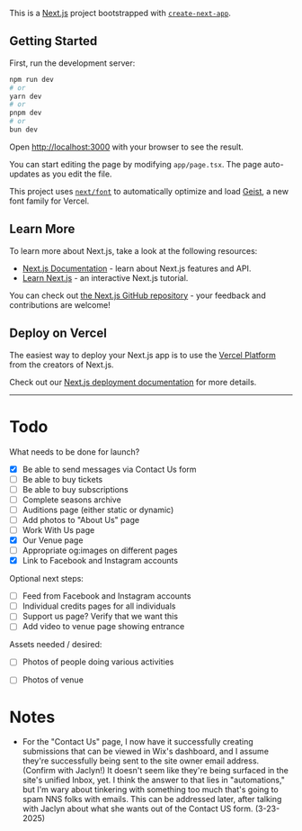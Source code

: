 This is a [Next.js](https://nextjs.org) project bootstrapped with [`create-next-app`](https://nextjs.org/docs/app/api-reference/cli/create-next-app).

## Getting Started

First, run the development server:

```bash
npm run dev
# or
yarn dev
# or
pnpm dev
# or
bun dev
```

Open [http://localhost:3000](http://localhost:3000) with your browser to see the result.

You can start editing the page by modifying `app/page.tsx`. The page auto-updates as you edit the file.

This project uses [`next/font`](https://nextjs.org/docs/app/building-your-application/optimizing/fonts) to automatically optimize and load [Geist](https://vercel.com/font), a new font family for Vercel.

## Learn More

To learn more about Next.js, take a look at the following resources:

- [Next.js Documentation](https://nextjs.org/docs) - learn about Next.js features and API.
- [Learn Next.js](https://nextjs.org/learn) - an interactive Next.js tutorial.

You can check out [the Next.js GitHub repository](https://github.com/vercel/next.js) - your feedback and contributions are welcome!

## Deploy on Vercel

The easiest way to deploy your Next.js app is to use the [Vercel Platform](https://vercel.com/new?utm_medium=default-template&filter=next.js&utm_source=create-next-app&utm_campaign=create-next-app-readme) from the creators of Next.js.

Check out our [Next.js deployment documentation](https://nextjs.org/docs/app/building-your-application/deploying) for more details.

---

# Todo

What needs to be done for launch?

- [x] Be able to send messages via Contact Us form
- [ ] Be able to buy tickets
- [ ] Be able to buy subscriptions
- [ ] Complete seasons archive
- [ ] Auditions page (either static or dynamic)
- [ ] Add photos to "About Us" page
- [ ] Work With Us page
- [x] Our Venue page
- [ ] Appropriate og:images on different pages
- [x] Link to Facebook and Instagram accounts

Optional next steps:

- [ ] Feed from Facebook and Instagram accounts
- [ ] Individual credits pages for all individuals
- [ ] Support us page? Verify that we want this
- [ ] Add video to venue page showing entrance

Assets needed / desired:

- [ ] Photos of people doing various activities
- [ ] Photos of venue


# Notes

* For the "Contact Us" page, I now have it successfully creating submissions that can be viewed in Wix's dashboard, and I assume they're successfully being sent to the site owner email address. (Confirm with Jaclyn!) It doesn't seem like they're being surfaced in the site's unified Inbox, yet. I think the answer to that lies in "automations," but I'm wary about tinkering with something too much that's going to spam NNS folks with emails. This can be addressed later, after talking with Jaclyn about what she wants out of the Contact US form. (3-23-2025)

